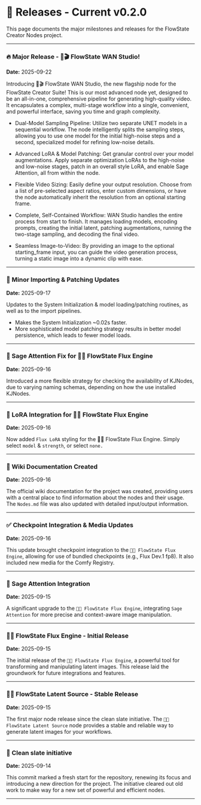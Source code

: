 # 🎉 Releases - Current v0.2.0

This page documents the major milestones and releases for the FlowState Creator Nodes project.

---

### 🔥 Major Release - 🌊🎬 FlowState WAN Studio!
**Date:** 2025-09-22

Introducing 🌊🎬 FlowState WAN Studio, the new flagship node for the FlowState Creator Suite! This is our most advanced node yet, designed to be an all-in-one, comprehensive pipeline for generating high-quality video. It encapsulates a complex, multi-stage workflow into a single, convenient, and powerful interface, saving you time and graph complexity.

* Dual-Model Sampling Pipeline: Utilize two separate UNET models in a sequential workflow. The node intelligently splits the sampling steps, allowing you to use one model for the initial high-noise steps and a second, specialized model for refining low-noise details.

* Advanced LoRA & Model Patching: Get granular control over your model augmentations. Apply separate optimization LoRAs to the high-noise and low-noise stages, patch in an overall style LoRA, and enable Sage Attention, all from within the node.

* Flexible Video Sizing: Easily define your output resolution. Choose from a list of pre-selected aspect ratios, enter custom dimensions, or have the node automatically inherit the resolution from an optional starting frame.

* Complete, Self-Contained Workflow: WAN Studio handles the entire process from start to finish. It manages loading models, encoding prompts, creating the initial latent, patching augmentations, running the two-stage sampling, and decoding the final video.

* Seamless Image-to-Video: By providing an image to the optional starting_frame input, you can guide the video generation process, turning a static image into a dynamic clip with ease.

---

### 🤏 Minor Importing & Patching Updates
**Date:** 2025-09-17

Updates to the System Initialization & model loading/patching routines, as well as to the import pipelines.
* Makes the System Initialization ~0.02s faster.
* More sophisticated model patching strategy results in better model persistence, which leads to fewer model loads.

---

### 🧠 Sage Attention Fix for 🌊🚒 FlowState Flux Engine
**Date:** 2025-09-16

Introduced a more flexible strategy for checking the availability of KJNodes, due to varying naming schemas, depending on how the use installed KJNodes.

---

### 🎨 LoRA Integration for 🌊🚒 FlowState Flux Engine
**Date:** 2025-09-16

Now added `Flux LoRA` styling for the 🌊🚒 FlowState Flux Engine. Simply select `model` & `strength`, or select `none.`

---

### 📖 Wiki Documentation Created
**Date:** 2025-09-16

The official wiki documentation for the project was created, providing users with a central place to find information about the nodes and their usage. The `Nodes.md` file was also updated with detailed input/output information.

---

### ✅ Checkpoint Integration & Media Updates
**Date:** 2025-09-16

This update brought checkpoint integration to the `🌊🚒 FlowState Flux Engine`, allowing for use of bundled checkpoints (e.g., Flux Dev.1 fp8). It also included new media for the Comfy Registry.

---

### 🧠 Sage Attention Integration
**Date:** 2025-09-15

A significant upgrade to the `🌊🚒 FlowState Flux Engine`, integrating `Sage Attention` for more precise and context-aware image manipulation.

---

### 🌊🚒 FlowState Flux Engine - Initial Release
**Date:** 2025-09-15

The initial release of the `🌊🚒 FlowState Flux Engine`, a powerful tool for transforming and manipulating latent images. This release laid the groundwork for future integrations and features.

---

### 🌊🌱 FlowState Latent Source - Stable Release
**Date:** 2025-09-15

The first major node release since the clean slate initiative. The `🌊🌱 FlowState Latent Source` node provides a stable and reliable way to generate latent images for your workflows.

---

### 🚀 Clean slate initiative
**Date:** 2025-09-14

This commit marked a fresh start for the repository, renewing its focus and introducing a new direction for the project. The initiative cleared out old work to make way for a new set of powerful and efficient nodes.

---
